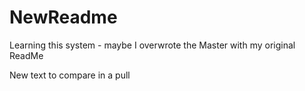 # NewReadme
Learning this system - maybe I overwrote the Master with my original ReadMe

New text to compare in a pull
